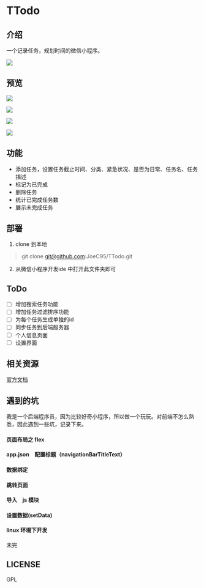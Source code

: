 # TTodo

## 介绍

一个记录任务，规划时间的微信小程序。

![](https://img.90play.cn/gHI0FeQc4QpfyTyR)

## 预览

![](https://img.90play.cn/3k7TZq23XpWD4iXR)

![](https://img.90play.cn/2eAXyt4fRDqXOh0X)

![](https://img.90play.cn/zl9Td84z5IXZZNg1)

![](https://img.90play.cn/uOPxitUcoBURhjNe)

## 功能

- 添加任务，设置任务截止时间、分类、紧急状况、是否为日常、任务名、任务描述
- 标记为已完成
- 删除任务
- 统计已完成任务数
- 展示未完成任务

## 部署

1. clone 到本地
> git clone git@github.com:JoeC95/TTodo.git
2. 从微信小程序开发ide 中打开此文件夹即可

## ToDo

- [ ] 增加搜索任务功能
- [ ] 增加任务过滤排序功能
- [ ] 为每个任务生成单独的id
- [ ] 同步任务到后端服务器
- [ ] 个人信息页面
- [ ] 设置界面

## 相关资源

[官方文档](https://mp.weixin.qq.com/debug/wxadoc/dev/index.html)

## 遇到的坑

我是一个后端程序员，因为比较好奇小程序，所以做一个玩玩。对前端不怎么熟悉，因此遇到一些坑，记录下来。

#### 页面布局之 flex

#### app.json　配置标题（navigationBarTitleText）

#### 数据绑定

#### 跳转页面

#### 导入　js 模块

#### 设置数据(setData)

#### linux 环境下开发

未完

## LICENSE

GPL
